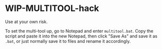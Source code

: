 # WIP-MULTITOOL-hack
Use at your own risk.

To set the multi-tool up, go to Notepad and enter `multitool.bat`. Copy the script and paste it into the new Notepad, then click "Save As" and save it as `.bat`, or just normally save it to files and rename it accordingly.

